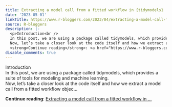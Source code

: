 ```yaml
---
title: Extracting a model call from a fitted workflow in {tidymodels}
date: '2023-05-01'
linkTitle: https://www.r-bloggers.com/2023/04/extracting-a-model-call-from-a-fitted-workflow-in-tidymodels/
source: R-bloggers
description: |-
  <p>Introduction<br />
  In this post, we are using a package called tidymodels, which provides a suite of tools for modeling and machine learning.<br />
  Now, let’s take a closer look at the code itself and how we extract a model call from a fitted workflow objec...</p>
  <strong>Continue reading</strong>: <a href="https://www.r-bloggers.com/2023/04/extracting-a-model-call-from-a-fitted-workflow-in-tidymodels/">Extracting a model call from a fitted workflow in ...
disable_comments: true
---
```

<p>Introduction<br />
In this post, we are using a package called tidymodels, which provides a suite of tools for modeling and machine learning.<br />
Now, let’s take a closer look at the code itself and how we extract a model call from a fitted workflow objec...</p>
<strong>Continue reading</strong>: <a href="https://www.r-bloggers.com/2023/04/extracting-a-model-call-from-a-fitted-workflow-in-tidymodels/">Extracting a model call from a fitted workflow in ...